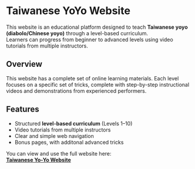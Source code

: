 # Taiwanese YoYo Website 

This website is an educational platform designed to teach **Taiwanese yoyo (diabolo/Chinese yoyo)** through a level-based curriculum.  
Learners can progress from beginner to advanced levels using video tutorials from multiple instructors.


## Overview
This website has a complete set of online learning materials.
Each level focuses on a specific set of tricks, complete with step-by-step instructional videos and demonstrations from experienced performers.


## Features
- Structured **level-based curriculum** (Levels 1–10)  
- Video tutorials from multiple instructors  
- Clear and simple web navigation  
- Bonus pages, with additonal advanced tricks

You can view and use the full website here:  
 **[Taiwanese Yo-Yo Website](https://joseph-lai21.github.io/TaiwaneseYoYoWebsite/index.html)**  
